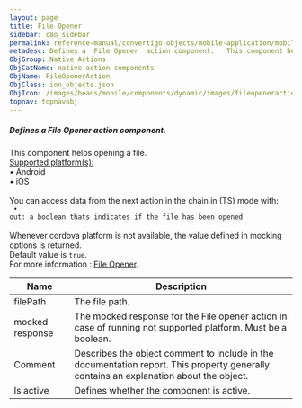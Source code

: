 ```yaml
---
layout: page
title: File Opener
sidebar: c8o_sidebar
permalink: reference-manual/convertigo-objects/mobile-application/mobile-components/native-action-components/file-opener/
metadesc: Defines a  File Opener  action component.   This component helps opening a file.  Supported platform(s)    • Android  • iOS  You can access data from 
ObjGroup: Native Actions
ObjCatName: native-action-components
ObjName: FileOpenerAction
ObjClass: ion_objects.json
ObjIcon: /images/beans/mobile/components/dynamic/images/fileopeneraction_color_32x32.png
topnav: topnavobj
---
```

##### Defines a <i>File Opener</i> action component. <br/>

 This component helps opening a file.<br/>
<u>Supported platform(s):</u><br/>
 • Android<br/>
 • iOS<br/>
<br/>
You can access data from the next action in the chain in (TS) mode with: <code><br/>
 • out: a boolean thats indicates if the file has been opened</code><br/>
<br/>
Whenever cordova platform is not available, the value defined in mocking options is returned.<br/>
 Default value is <code>true</code>.<br/>
For more information : <a href='https://ionicframework.com/docs/v3/native/file-opener/#open'>File Opener</a>.

Name | Description 
--- | ---
filePath | The file path.
mocked response | The mocked response for the File opener action in case of running not supported platform. Must be a boolean.
Comment | Describes the object comment to include in the documentation report.  This property generally contains an explanation about the object. 
Is active | Defines whether the component is active. 

